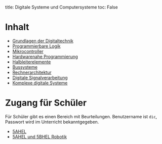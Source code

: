 title: Digitale Systeme und Computersysteme
toc: False

# Inhalt
* [Grundlagen der Digitaltechnik]({filename}grundlagen_der_digitaltechnik/uebersicht.md)
* [Programmierbare Logik]({filename}programmierbare_logik/uebersicht.md)
* [Mikrocontroller]({filename}mikrocontroller/uebersicht.md)
* [Hardwarenahe Programmierung]({filename}hardwarenahe_programmierung/uebersicht.md)
* [Halbleiterelemente]({filename}halbleiterelemente/uebersicht.md)
* [Bussysteme]({filename}bussysteme/uebersicht.md)
* [Rechnerarchitektur]({filename}rechnerarchitektur/uebersicht.md)
* [Digitale Signalverarbeitung]({filename}digitale_signalverarbeitung/uebersicht.md)
* [Komplexe digitale Systeme]({filename}komplexe_digitale_systeme/uebersicht.md)

# Zugang für Schüler
Für Schüler gibt es einen Bereich mit Beurteilungen. Benutzername ist `dic`, Passwort wird im Unterricht bekanntgegeben.

* [5AHEL](https://klassen.semiversus.com/klasse_5ahel.html)
* [5AHEL und 5BHEL Robotik](https://klassen.semiversus.com/klasse_5abhel.html)
